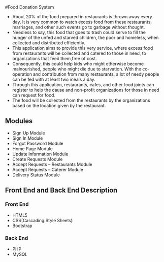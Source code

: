 #Food Donation System

- About 20% of the food prepared in restaurants is thrown away every day. It is very common to watch excess food from these restaurants, marriages, and other such events go to garbage without thought. 
- Needless to say, this food that goes to trash could serve to fill the hunger of the unfed and starved children, the poor and homeless, when collected and distributed efficiently.
- This application aims to provide this very service, where excess food from restaurants will be collected and catered to those in need, to organizations that feed them,free of cost.
- Consequently, this could help kids who might otherwise become malnourished, people who might die due to starvation. With the co-operation and contribution from many restaurants, a lot of needy people can be fed with at least two meals a day. 
- Through this application, restaurants, cafes, and other food joints can register to help the cause and non-profit organizations for those in need can request for food. 
- The food will be collected from the restaurants by the organizations based on the location given by the restaurant.



## Modules
- Sign Up Module
- Sign In Module
- Forgot Password Module
- Home Page Module
- Update Information Module
- Create Requests Module
- Accept Requests – Restaurants Module
- Accept Requests – Caterer Module
- Delivery Status Module


## Front End and Back End Description
### Front End 
- HTML5
- CSS(Cascading Style Sheets)
- Bootstrap 
### Back End 
- PHP 
- MySQL
